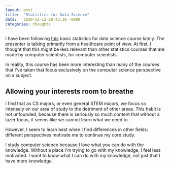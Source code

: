 ```yaml
---
layout: post
title:  "Statistics for Data Science"
date:   2020-12-12 10:43:10 -0800
categories: thoughts 
---
```


I have been following [this][stats-course] basic statistics for data science course lately. The presenter is talking primarily from a healthcare point of view. At first, I thought that this might be less relevant than other statistics courses that are made by computer scientists, for computer scientists.

In reality, this course has been more interesting than many of the courses that I've taken that focus exclusively on the computer science perspective on a subject.

## Allowing your interests room to breathe

I find that as CS majors, or even general STEM majors, we focus so intensely on our area of study to the detriment of other areas. This habit is not unfounded, because there is seriously so much content that without a lazer focus, it seems like we cannot learn what we need to. 

However, I seem to learn best when I find differences in other fields: different perspectives motivate me to continue my core study. 

I study computer science because I love what you can do with the knowledge. Without a place I'm trying to go with my knowledge, I feel less motivated. I want to know what I can do with my knowledge, not just that I have more knowledge. 

[stats-course]: https://youtu.be/xxpc-HPKN28